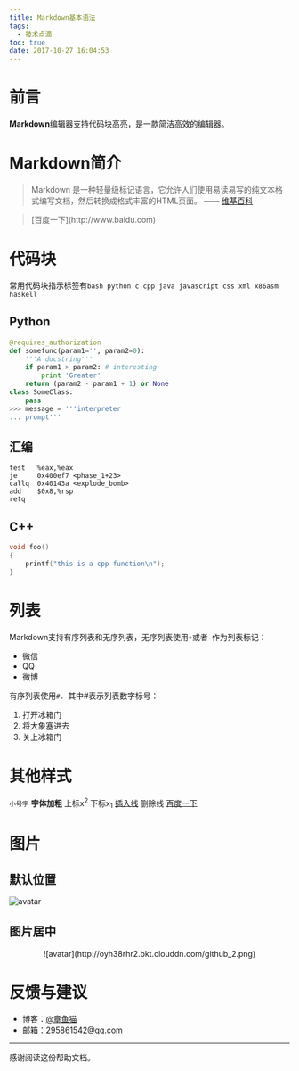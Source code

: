 ```yaml
---
title: Markdown基本语法
tags:
  - 技术点滴
toc: true
date: 2017-10-27 16:04:53
---
```

# 前言
<strong>Markdown</strong>编辑器支持代码块高亮，是一款简洁高效的编辑器。

# Markdown简介

> Markdown 是一种轻量级标记语言，它允许人们使用易读易写的纯文本格式编写文档，然后转换成格式丰富的HTML页面。 —— [维基百科](https://zh.wikipedia.org/wiki/Markdown)

<blockquote>[百度一下](http://www.baidu.com)</blockquote>

# 代码块
常用代码块指示标签有`bash python c cpp java javascript css xml x86asm haskell`

## Python
``` python
@requires_authorization
def somefunc(param1='', param2=0):
    '''A docstring'''
    if param1 > param2: # interesting
        print 'Greater'
    return (param2 - param1 + 1) or None
class SomeClass:
    pass
>>> message = '''interpreter
... prompt'''
```
<!--more-->
## 汇编
``` x86asm
test   %eax,%eax
je     0x400ef7 <phase_1+23>
callq  0x40143a <explode_bomb>
add    $0x8,%rsp
retq
```
## C++
``` cpp
void foo()
{
    printf("this is a cpp function\n");
}
```

# 列表
Markdown支持有序列表和无序列表，无序列表使用`+`或者`-`作为列表标记：
+ 微信
+ QQ
+ 微博

有序列表使用`#. `其中#表示列表数字标号：
1. 打开冰箱门
2. 将大象塞进去
3. 关上冰箱门

# 其他样式
<small>小号字</small>
<strong>字体加粗</strong>
上标x<sup>2</sup>
下标x<sub>1</sub>
<ins>插入线</ins>
<del>删除线</del>
[百度一下](http://www.baidu.com)

# 图片
## 默认位置
![avatar](http://oyh38rhr2.bkt.clouddn.com/github_2.png)
## 图片居中
<center>
![avatar](http://oyh38rhr2.bkt.clouddn.com/github_2.png)
</center>

# 反馈与建议
- 博客：[@章鱼猫](https://octocat9lee.github.io/)
- 邮箱：<295861542@qq.com>
--------------
感谢阅读这份帮助文档。

